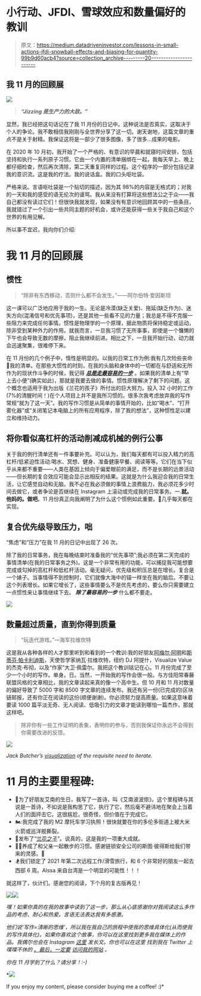 # 小行动、JFDI、雪球效应和数量偏好的教训

> 原文：<https://medium.datadriveninvestor.com/lessons-in-small-actions-jfdi-snowball-effects-and-biasing-for-quantity-99b9d60acb4?source=collection_archive---------20----------------------->

## 我 11 月的回顾展

![](img/8eaf191785e07fa03c6b33551b437732.png)

> ***“Jizzing 是生产力的大敌。”***

显然，我已经把这句话记在了我 11 月份的日记中。这种说法是否真实，这取决于个人的争论。我不敢相信我刚刚与全世界分享了这一切。谢天谢地，这篇文章的重点不是关于射精。我保证这将是一部少了很多图像，多了很多…成果的电影。

在 2020 年 10 月初，我开始了一个严格的、有意识的早晨和就寝时间安排，包括坚持和执行一系列原子习惯。它由一个内置的清单捆绑在一起，我每天早上、晚上都仔细检查，然后再次清除，第二天重复同样的过程。这个程序的一部分包括记录我的意识流。这是我的疗法。我的说话盒。我的口头呕吐袋。

严格来说。言语呕吐袋是一个贴切的描述，因为其 98%的内容是无格式的；对我的一天和我的感受的语无伦次的谩骂。我从来没有打算将这些想法公之于众——我自己都没有读过它们！但很快我就发现，如果没有有意识地回顾其中的一些条目，我就错过了一个引出一些共同主题的好机会，或许还能获得一些关于我自己和这个世界的有用见解。

所以事不宜迟，我向你们介绍:

# 我 11 月的回顾展

## 惯性

> “除非有东西移动，否则什么都不会发生。”——阿尔伯特·爱因斯坦

这一课可以广泛地应用于我的一生。无论是冷漠(缺乏关爱)、拖延(缺乏作为)、迷失方向(混淆信号和优先事项)，还是其他一些看不见的力量；我总是不得不克服一些阻力来完成任何事情。惯性是物理学的一个原理，据此物质将保持稳定或运动，除非受到某种外力的作用。就我而言，一旦我习惯了无所事事，即使是一个慵懒的下午也会导致无数的摩擦，阻止我继续前进。相比之下，一旦我开始行动，动力就会迅速聚集，很难停下来。

在 11 月份的几个例子中，惰性是明显的。以我的日常工作为例:我有几次险些丧命💯我的清单。在那些大惯性的时刻，在我的头脑和身体中的一切都在与舒适和无所作为的现状作斗争的时候，我记得 [***总是走最容易的一步***](https://www.amazon.ca/Ethical-Slut-Second-Relationships-Adventures/dp/1587613379) 。如果我的清单上有“早上去小便”(确实如此)，那就是我要去做的事情。惯性原理解决了剩下的问题。这个概念也适用于我为出版《兰花的孩子》所付出的巨大努力。投入 32 小时的工作(7%的清醒时间！)在个人项目上并不是我所习惯的。很多次我考虑放弃我的写作常规“就为了这一天”。我的写作习惯是从简单的事情开始的，比如“喝水”、“打开雾化器”或“关闭笔记本电脑上的所有应用程序，除了我的想法”，这种惯性足以建立和维持动力。

## 将你看似高杠杆的活动削减成机械的例行公事

关于我的例行清单还有一件事要补充。可以认为，我们每天都有可以投入精力的高杠杆/低紧迫性活动:喝水、冥想、健身、准备健康早餐、阅读等等。它们在当下似乎从来都不重要——人类在基因上倾向于偏爱眼前的满足，而不是长期的远景活动——但长期的复合效应可能会显示出相反的结果。这就是为什么我迎合我的日常生活，让它感觉自动和无脑。我不必在我必须做的事情上浪费脑力，我必须花多少时间去做它，或者争论是否继续在 Instagram 上滚动或完成我的日常事务。一.**就。他妈的。做吧**。11 月份真正向我阐明了为什么这个惯例如此重要。💯几乎每天都在实现。

## 复合优先级导致压力，咄

“焦虑”和“压力”在我 11 月的日记中出现了 26 次。

除了我的日常事务，我在每晚结束时准备我的“优先事项”;我必须在第二天完成的事情清单(在我的日常事务之外)。这是一个非常有用的功能，可以捕捉我可能想要完成或勾掉的高杠杆和低杠杆活动。毫无疑问，优先级和积压总是在增长。复合是一个婊子。当事情得不到控制时，它们就像大海中的锚一样坐在我的脑后。不要让这个列表增长。如果它增长了，这些事情要么不是优先考虑的，要么你只需要建立一点惯性来让事情继续下去。 ***除了最容易的一步*** 什么都不要走。

![](img/e70a989f6cecacf5070223c2584b7b4a.png)

## 数量超过质量，直到你得到质量

> “玩迭代游戏。”—海军拉维坎特

这是我从各种各样的人才那里听到和看到的一个教训:我的好朋友[阿梅尔·阿明](https://medium.com/@amerameen)和[斯蒂芬·帕卡利迪斯](https://www.instagram.com/world.trippin/)，天使哲学家纳瓦·拉维坎特，纽约 DJ 阿提什，Visualize Value 的杰克·布彻，以及“作家”大卫·佩雷尔。我把这个教训铭记在心。11 月份完成了至少一个小时的写作。单身。日。当然，一开始我的写作会很一般。与方佳阳常春藤联盟风格的文章相比，我的文章读起来真的像一个高中生。但 10 月和 11 月对数量的偏好导致了 5000 字和 8500 字文章的连续发布。我还有另一份(已完成的)区块链邮报，还有你正在阅读的这份(顺便谢谢)。你必须努力提高质量。如果这意味着要读 1000 篇平淡无奇、无人阅读、低吸引力的文章才能读到哪怕一篇杰作，那就这样吧。

> 除非你有一些工作证明的表象，表明你的参与，否则我保证你永远不会得到你需要改进的反馈。

![](img/f6d18d2938256ba0bd10fc92f0728af8.png)

*Jack Butcher’s* [*visualization*](https://twitter.com/visualizevalue/status/1285033213602131968?lang=en) *of the requisite need to iterate.*

# 11 月的主要里程碑:

*   🎂为了好朋友艾南的生日，我写了一首诗，叫《艾南波波侬》。这个里程碑与其说是一首诗，不如说是我构思了它，执行了它，然后毫不避讳地在聚会上当着人们的面抨击它。这很尴尬，很奇怪，但价值在于完成它。
*   🏍️:我完成了我的 M2 摩托车学习执照！很快就要在你的多伦多街道上被大米火箭或巡洋舰撕裂。
*   🌸发布了“[兰花之子](https://tim-hch.medium.com/children-of-orchid-2b2f900e6e9b)”。说真的，这是我的一项重大成就。
*   🚶‍♂️养成了和父亲一起散步的习惯。感谢链锁安全公司的斯图·彼得斯给我们带来的灵感。👊
*   🏂我们锁定了 2021 年第二次远程工作/滑雪旅行，和 6 个非常好的朋友一起去西部 6 周。Alssa 来自台湾是一个明显的可能性！！！

就这样了，伙计们。感谢您的阅读，下个月的复古版再见！

![](img/2897b8bd6cb3bd865d5c798309f2cbb7.png)![](img/9cd23eb8959cc836b98bbdd668a03f03.png)

*嘿！如果你真的在我的故事中读到了这一步，那么从心底感谢你对我阅读这么多作品的考虑、耐心和热爱。言语无法表达我有多感激。*

*他们说‘写作=清晰的思维’，所以我在我自己的旅程中使我的思维具体化(从而使我的写作具体化)。如果你喜欢这个故事，你可以在这里找到更多我在媒体*[](https://medium.com/@tim.hch)**上的作品。我偶尔也会在 Instagram* [*这里*](https://www.instagram.com/haochizzle) *发长文。你也可以在这里* *找到我在 Twitter 上喋喋不休的* [*。最后，一定要*](https://twitter.com/haochizzle) [*访问我的网站*](http://tim-hch.com) *。**

*你在 11 月学到了什么？请分享！:-)*

*[![](img/ad4e78b66cf7d44254abbcb1b5614c7f.png)](https://www.buymeacoffee.com/timho)

If you enjoy my content, please consider buying me a coffee! :)*